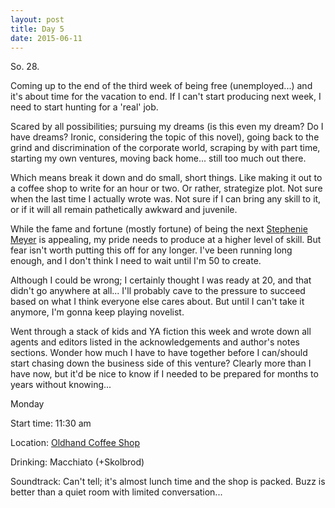 ```yaml
---
layout: post
title: Day 5
date: 2015-06-11
---
```


So. 28. 

Coming up to the end of the third week of being free (unemployed...) and it's about time for the vacation to end. If I can't start producing next week, I need to start hunting for a 'real' job. 

Scared by all possibilities; pursuing my dreams (is this even my dream? Do I have dreams? Ironic, considering the topic of this novel), going back to the grind and discrimination of the corporate world, scraping by with part time, starting my own ventures, moving back home... still too much out there. 

Which means break it down and do small, short things. Like making it out to a coffee shop to write for an hour or two. Or rather, strategize plot. Not sure when the last time I actually wrote was. Not sure if I can bring any skill to it, or if it will all remain pathetically awkward and juvenile. 

While the fame and fortune (mostly fortune) of being the next <a href="http://stepheniemeyer.com">Stephenie Meyer</a> is appealing, my pride needs to produce at a higher level of skill. But fear isn't worth putting this off for any longer. I've been running long enough, and I don't think I need to wait until I'm 50 to create. 

Although I could be wrong; I certainly thought I was ready at 20, and that didn't go anywhere at all... I'll probably cave to the pressure to succeed based on what I think everyone else cares about. But until I can't take it anymore, I'm gonna keep playing novelist. 

Went through a stack of kids and YA fiction this week and wrote down all agents and editors listed in the acknowledgements and author's notes sections. Wonder how much I have to have together before I can/should start chasing down the business side of this venture? Clearly more than I have now, but it'd be nice to know if I needed to be prepared for months to years without knowing...


Monday

Start time: 11:30 am

Location: <a href="http://www.oldhandcoffee.com">Oldhand Coffee Shop</a>

Drinking: Macchiato (+Skolbrod)

Soundtrack: Can't tell; it's almost lunch time and the shop is packed. Buzz is better than a quiet room with limited conversation...

